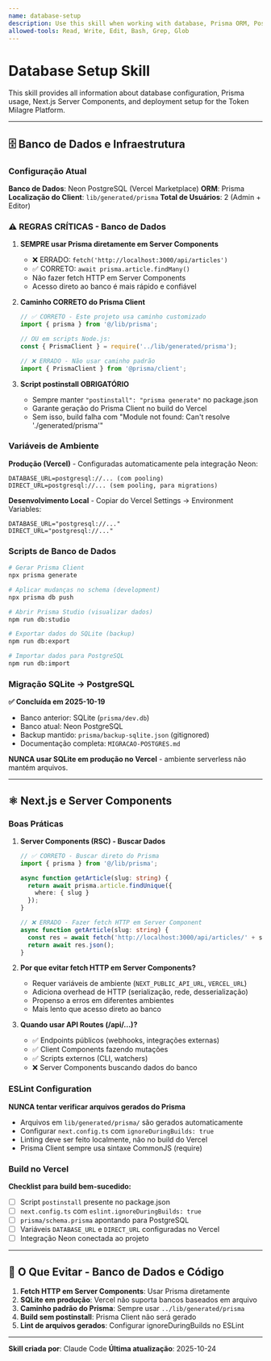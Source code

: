 ```yaml
---
name: database-setup
description: Use this skill when working with database, Prisma ORM, PostgreSQL, Server Components, deployment issues, or build configuration. Contains critical rules for data access, migrations, and Vercel builds.
allowed-tools: Read, Write, Edit, Bash, Grep, Glob
---
```


# Database Setup Skill

This skill provides all information about database configuration, Prisma usage, Next.js Server Components, and deployment setup for the Token Milagre Platform.

---

## 🗄️ Banco de Dados e Infraestrutura

### Configuração Atual

**Banco de Dados**: Neon PostgreSQL (Vercel Marketplace)
**ORM**: Prisma
**Localização do Client**: `lib/generated/prisma`
**Total de Usuários**: 2 (Admin + Editor)

### ⚠️ REGRAS CRÍTICAS - Banco de Dados

1. **SEMPRE usar Prisma diretamente em Server Components**
   - ❌ ERRADO: `fetch('http://localhost:3000/api/articles')`
   - ✅ CORRETO: `await prisma.article.findMany()`
   - Não fazer fetch HTTP em Server Components
   - Acesso direto ao banco é mais rápido e confiável

2. **Caminho CORRETO do Prisma Client**
   ```typescript
   // ✅ CORRETO - Este projeto usa caminho customizado
   import { prisma } from '@/lib/prisma';

   // OU em scripts Node.js:
   const { PrismaClient } = require('../lib/generated/prisma');

   // ❌ ERRADO - Não usar caminho padrão
   import { PrismaClient } from '@prisma/client';
   ```

3. **Script postinstall OBRIGATÓRIO**
   - Sempre manter `"postinstall": "prisma generate"` no package.json
   - Garante geração do Prisma Client no build do Vercel
   - Sem isso, build falha com "Module not found: Can't resolve './generated/prisma'"

### Variáveis de Ambiente

**Produção (Vercel)** - Configuradas automaticamente pela integração Neon:
```env
DATABASE_URL=postgresql://... (com pooling)
DIRECT_URL=postgresql://... (sem pooling, para migrations)
```

**Desenvolvimento Local** - Copiar do Vercel Settings → Environment Variables:
```env
DATABASE_URL="postgresql://..."
DIRECT_URL="postgresql://..."
```

### Scripts de Banco de Dados

```bash
# Gerar Prisma Client
npx prisma generate

# Aplicar mudanças no schema (development)
npx prisma db push

# Abrir Prisma Studio (visualizar dados)
npm run db:studio

# Exportar dados do SQLite (backup)
npm run db:export

# Importar dados para PostgreSQL
npm run db:import
```

### Migração SQLite → PostgreSQL

**✅ Concluída em 2025-10-19**

- Banco anterior: SQLite (`prisma/dev.db`)
- Banco atual: Neon PostgreSQL
- Backup mantido: `prisma/backup-sqlite.json` (gitignored)
- Documentação completa: `MIGRACAO-POSTGRES.md`

**NUNCA usar SQLite em produção no Vercel** - ambiente serverless não mantém arquivos.

---

## ⚛️ Next.js e Server Components

### Boas Práticas

1. **Server Components (RSC) - Buscar Dados**
   ```typescript
   // ✅ CORRETO - Buscar direto do Prisma
   import { prisma } from '@/lib/prisma';

   async function getArticle(slug: string) {
     return await prisma.article.findUnique({
       where: { slug }
     });
   }

   // ❌ ERRADO - Fazer fetch HTTP em Server Component
   async function getArticle(slug: string) {
     const res = await fetch('http://localhost:3000/api/articles/' + slug);
     return await res.json();
   }
   ```

2. **Por que evitar fetch HTTP em Server Components?**
   - Requer variáveis de ambiente (`NEXT_PUBLIC_API_URL`, `VERCEL_URL`)
   - Adiciona overhead de HTTP (serialização, rede, desserialização)
   - Propenso a erros em diferentes ambientes
   - Mais lento que acesso direto ao banco

3. **Quando usar API Routes (/api/...)?**
   - ✅ Endpoints públicos (webhooks, integrações externas)
   - ✅ Client Components fazendo mutações
   - ✅ Scripts externos (CLI, watchers)
   - ❌ Server Components buscando dados do banco

### ESLint Configuration

**NUNCA tentar verificar arquivos gerados do Prisma**

- Arquivos em `lib/generated/prisma/` são gerados automaticamente
- Configurar `next.config.ts` com `ignoreDuringBuilds: true`
- Linting deve ser feito localmente, não no build do Vercel
- Prisma Client sempre usa sintaxe CommonJS (require)

### Build no Vercel

**Checklist para build bem-sucedido:**

- [ ] Script `postinstall` presente no package.json
- [ ] `next.config.ts` com `eslint.ignoreDuringBuilds: true`
- [ ] `prisma/schema.prisma` apontando para PostgreSQL
- [ ] Variáveis `DATABASE_URL` e `DIRECT_URL` configuradas no Vercel
- [ ] Integração Neon conectada ao projeto

---

## 🚫 O Que Evitar - Banco de Dados e Código

1. **Fetch HTTP em Server Components**: Usar Prisma diretamente
2. **SQLite em produção**: Vercel não suporta bancos baseados em arquivo
3. **Caminho padrão do Prisma**: Sempre usar `../lib/generated/prisma`
4. **Build sem postinstall**: Prisma Client não será gerado
5. **Lint de arquivos gerados**: Configurar ignoreDuringBuilds no ESLint

---

**Skill criada por**: Claude Code
**Última atualização**: 2025-10-24
